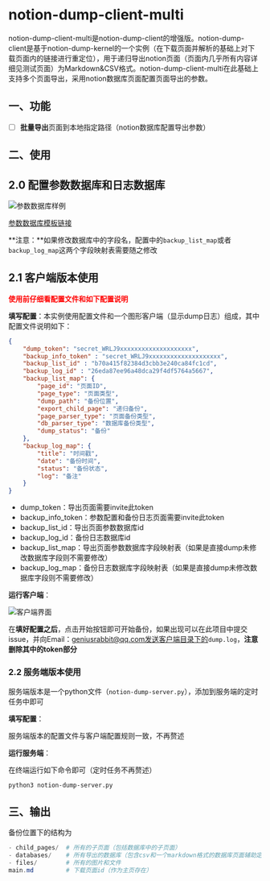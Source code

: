# notion-dump-client-multi

notion-dump-client-multi是notion-dump-client的增强版。notion-dump-client是基于notion-dump-kernel的一个实例（在下载页面并解析的基础上对下载页面内的链接进行重定位），用于递归导出notion页面（页面内几乎所有内容详细见测试页面）为Markdown&CSV格式。notion-dump-client-multi在此基础上支持多个页面导出，采用notion数据库页面配置页面导出的参数。

## 一、功能

- [ ] **批量导出**页面到本地指定路径（notion数据库配置导出参数）

## 二、使用

## 2.0 配置参数数据库和日志数据库

![参数数据库样例](https://github.com/delta1037/notion-dump-local/blob/main/img/database_args.png)

[参数数据库模板链接](https://delta1037.notion.site/dump-a0a1fb8c871b4672b5b20437d8a078ec)

**注意：**如果修改数据库中的字段名，配置中的`backup_list_map`或者`backup_log_map`这两个字段映射表需要随之修改

## 2.1 客户端版本使用

<font color=red>**使用前仔细看配置文件和如下配置说明**</font>

**填写配置**：本实例使用配置文件和一个图形客户端（显示dump日志）组成，其中配置文件说明如下：

```json
{
    "dump_token": "secret_WRLJ9xxxxxxxxxxxxxxxxxxxx",
    "backup_info_token" : "secret_WRLJ9xxxxxxxxxxxxxxxxxxxx",
    "backup_list_id" : "b70a415f82384d3cbb3e240ca84fc1cd",
    "backup_log_id" : "26eda87ee96a48dca29f4df5764a5667",
    "backup_list_map": {
        "page_id": "页面ID",
        "page_type": "页面类型",
        "dump_path": "备份位置",
        "export_child_page": "递归备份",
        "page_parser_type": "页面备份类型",
        "db_parser_type": "数据库备份类型",
        "dump_status": "备份"
    },
    "backup_log_map": {
        "title": "时间戳",
        "date": "备份时间",
        "status": "备份状态",
        "log": "备注"
    }
}
```

-   dump_token：导出页面需要invite此token
-   backup_info_token：参数配置和备份日志页面需要invite此token
-   backup_list_id：导出页面参数数据库id
-   backup_log_id：备份日志数据库id
-   backup_list_map：导出页面参数数据库字段映射表（如果是直接dump未修改数据库字段则不需要修改）
-   backup_log_map：备份日志数据库字段映射表（如果是直接dump未修改数据库字段则不需要修改）

**运行客户端**：

![客户端界面](https://github.com/delta1037/notion-dump-local/blob/main/img/client-img.jpg)

在**填好配置之后**，点击开始按钮即可开始备份，如果出现可以在此项目中提交issue，并向Email：geniusrabbit@qq.com发送客户端目录下的`dump.log`，**注意删除其中的token部分**



### 2.2 服务端版本使用

服务端版本是一个python文件（`notion-dump-server.py`），添加到服务端的定时任务中即可

**填写配置**：

服务端版本的配置文件与客户端配置规则一致，不再赘述

**运行服务端**：

在终端运行如下命令即可（定时任务不再赘述）

```shell
python3 notion-dump-server.py
```

## 三、输出

备份位置下的结构为
```powershell
- child_pages/  # 所有的子页面（包括数据库中的子页面）
- databases/    # 所有导出的数据库（包含csv和一个markdown格式的数据库页面辅助定位文件）
- files/        # 所有的图片和文件
main.md         # 下载页面id（作为主页存在）
```

